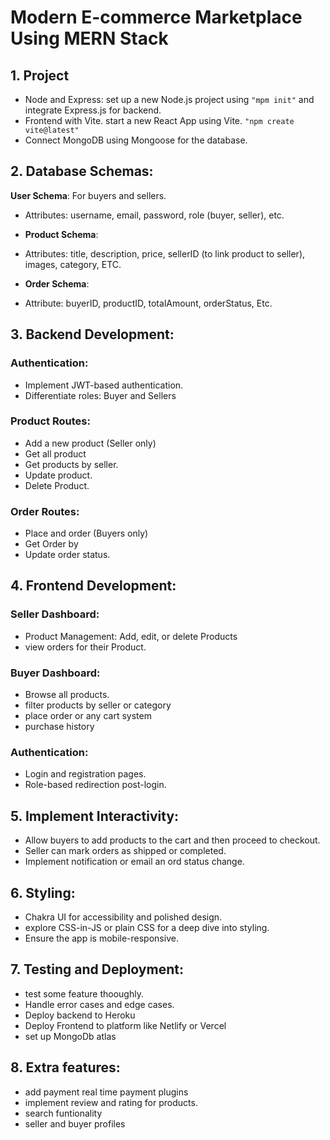 # Modern E-commerce Marketplace Using MERN Stack

## 1. Project

- Node and Express: set up a new Node.js project using `"mpm init"` and integrate Express.js for backend.
- Frontend with Vite. start a new React App using Vite. `"npm create vite@latest"`
- Connect MongoDB using Mongoose for the database.

## 2. Database Schemas:

**User Schema**: For buyers and sellers.

- Attributes: username, email, password, role (buyer, seller), etc.

- **Product Schema**:
- Attributes: title, description, price, sellerID (to link product to seller), images, category, ETC.

- **Order Schema**:
- Attribute: buyerID, productID, totalAmount, orderStatus, Etc.

## 3. Backend Development:

### Authentication:

- Implement JWT-based authentication.
- Differentiate roles: Buyer and Sellers

### Product Routes:

- Add a new product (Seller only)
- Get all product
- Get products by seller.
- Update product.
- Delete Product.

### Order Routes:

- Place and order (Buyers only)
- Get Order by
- Update order status.

## 4. Frontend Development:

### Seller Dashboard:

- Product Management: Add, edit, or delete Products
- view orders for their Product.

### Buyer Dashboard:

- Browse all products.
- filter products by seller or category
- place order or any cart system
- purchase history

### Authentication:

- Login and registration pages.
- Role-based redirection post-login.

## 5. Implement Interactivity:

- Allow buyers to add products to the cart and then proceed to checkout.
- Seller can mark orders as shipped or completed.
- Implement notification or email an ord status change.

## 6. Styling:

- Chakra UI for accessibility and polished design.
- explore CSS-in-JS or plain CSS for a deep dive into styling.
- Ensure the app is mobile-responsive.

## 7. Testing and Deployment:

- test some feature thooughly.
- Handle error cases and edge cases.
- Deploy backend to Heroku
- Deploy Frontend to platform like Netlify or Vercel
- set up MongoDb atlas

## 8. Extra features:

- add payment real time payment plugins
- implement review and rating for products.
- search funtionality
- seller and buyer profiles
